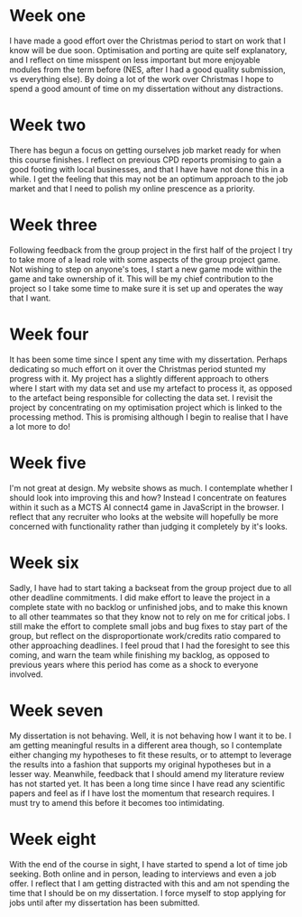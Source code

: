 # Week one

I have made a good effort over the Christmas period to start on work that I know will be due soon. Optimisation and porting are quite self explanatory, and I reflect on time misspent on less important but more enjoyable modules from the term before (NES, after I had a good quality submission, vs everything else). By doing a lot of the work over Christmas I hope to spend a good amount of time on my dissertation without any distractions.

# Week two

There has begun a focus on getting ourselves job market ready for when this course finishes. I reflect on previous CPD reports promising to gain a good footing with local businesses, and that I have have not done this in a while. I get the feeling that this may not be an optimum approach to the job market and that I need to polish my online prescence as a priority.

# Week three

Following feedback from the group project in the first half of the project I try to take more of a lead role with some aspects of the group project game. Not wishing to step on anyone's toes, I start a new game mode within the game and take ownership of it. This will be my chief contribution to the project so I take some time to make sure it is set up and operates the way that I want.

# Week four

It has been some time since I spent any time with my dissertation. Perhaps dedicating so much effort on it over the Christmas period stunted my progress with it. My project has a slightly different approach to others where I start with my data set and use my artefact to process it, as opposed to the artefact being responsible for collecting the data set. I revisit the project by concentrating on my optimisation project which is linked to the processing method. This is promising although I begin to realise that I have a lot more to do!

# Week five

I'm not great at design. My website shows as much. I contemplate whether I should look into improving this and how? Instead I concentrate on features within it such as a MCTS AI connect4 game in JavaScript in the browser. I reflect that any recruiter who looks at the website will hopefully be more concerned with functionality rather than judging it completely by it's looks.

# Week six

Sadly, I have had to start taking a backseat from the group project due to all other deadline commitments. I did make effort to leave the project in a complete state with no backlog or unfinished jobs, and to make this known to all other teammates so that they know not to rely on me for critical jobs. I still make the effort to complete small jobs and bug fixes to stay part of the group, but reflect on the disproportionate work/credits ratio compared to other approaching deadlines. I feel proud that I had the foresight to see this coming, and warn the team while finishing my backlog, as opposed to previous years where this period has come as a shock to everyone involved.

# Week seven

My dissertation is not behaving. Well, it is not behaving how I want it to be. I am getting meaningful results in a different area though, so I contemplate either changing my hypotheses to fit these results, or to attempt to leverage the results into a fashion that supports my original hypotheses but in a lesser way. Meanwhile, feedback that I should amend my literature review has not started yet. It has been a long time since I have read any scientific papers and feel as if I have lost the momentum that research requires. I must try to amend this before it becomes too intimidating.

# Week eight

With the end of the course in sight, I have started to spend a lot of time job seeking. Both online and in person, leading to interviews and even a job offer. I reflect that I am getting distracted with this and am not spending the time that I should be on my dissertation. I force myself to stop applying for jobs until after my dissertation has been submitted.

